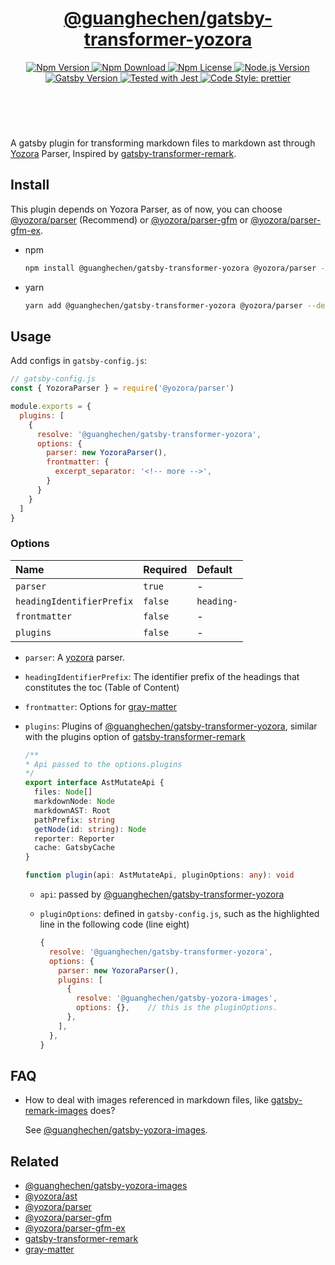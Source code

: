 <header>
  <h1 align="center">
    <a href="https://github.com/guanghechen/gatsby-scaffolds/tree/master/packages/gatsby-transformer-yozora#readme">@guanghechen/gatsby-transformer-yozora</a>
  </h1>
  <div align="center">
    <a href="https://www.npmjs.com/package/@guanghechen/gatsby-transformer-yozora">
      <img
        alt="Npm Version"
        src="https://img.shields.io/npm/v/@guanghechen/gatsby-transformer-yozora.svg"
      />
    </a>
    <a href="https://www.npmjs.com/package/@guanghechen/gatsby-transformer-yozora">
      <img
        alt="Npm Download"
        src="https://img.shields.io/npm/dm/@guanghechen/gatsby-transformer-yozora.svg"
      />
    </a>
    <a href="https://www.npmjs.com/package/@guanghechen/gatsby-transformer-yozora">
      <img
        alt="Npm License"
        src="https://img.shields.io/npm/l/@guanghechen/gatsby-transformer-yozora.svg"
      />
    </a>
    <a href="https://github.com/nodejs/node">
      <img
        alt="Node.js Version"
        src="https://img.shields.io/node/v/@guanghechen/gatsby-transformer-yozora"
      />
    </a>
    <a href="https://github.com/gatsbyjs/gatsby">
      <img
        alt="Gatsby Version"
        src="https://img.shields.io/npm/dependency-version/@guanghechen/rollup-config/peer/gatsby"
      />
    </a>
    <a href="https://github.com/facebook/jest">
      <img
        alt="Tested with Jest"
        src="https://img.shields.io/badge/tested_with-jest-9c465e.svg"
      />
    </a>
    <a href="https://github.com/prettier/prettier">
      <img
        alt="Code Style: prettier"
        src="https://img.shields.io/badge/code_style-prettier-ff69b4.svg?style=flat-square"
      />
    </a>
  </div>
</header>
<br/>

A gatsby plugin for transforming markdown files to markdown ast through 
[Yozora][yozora-repo] Parser, Inspired by [gatsby-transformer-remark][].

## Install

This plugin depends on Yozora Parser, as of now, you can choose 
[@yozora/parser][] (Recommend) or [@yozora/parser-gfm][] or [@yozora/parser-gfm-ex].

* npm

  ```bash
  npm install @guanghechen/gatsby-transformer-yozora @yozora/parser --save-dev
  ```

* yarn

  ```bash
  yarn add @guanghechen/gatsby-transformer-yozora @yozora/parser --dev
  ```

## Usage

Add configs in `gatsby-config.js`:

```javascript
// gatsby-config.js
const { YozoraParser } = require('@yozora/parser')

module.exports = {
  plugins: [
    {
      resolve: '@guanghechen/gatsby-transformer-yozora',
      options: {
        parser: new YozoraParser(),
        frontmatter: {
          excerpt_separator: '<!-- more -->',
        }
      }
    }
  ]
}
```

### Options

Name                      | Required  | Default
:-------------------------|:----------|:-----------
`parser`                  | `true`    | -
`headingIdentifierPrefix` | `false`   | `heading-`
`frontmatter`             | `false`   | -
`plugins`                 | `false`   | -


* `parser`: A [yozora][yozora-repo] parser.

* `headingIdentifierPrefix`: The identifier prefix of the headings that 
  constitutes the toc (Table of Content)

* `frontmatter`: Options for [gray-matter][]

* `plugins`: Plugins of [@guanghechen/gatsby-transformer-yozora][], similar with the
  plugins option of [gatsby-transformer-remark][]

  ```typescript
  /**
  * Api passed to the options.plugins
  */
  export interface AstMutateApi {
    files: Node[]
    markdownNode: Node
    markdownAST: Root
    pathPrefix: string
    getNode(id: string): Node
    reporter: Reporter
    cache: GatsbyCache
  }

  function plugin(api: AstMutateApi, pluginOptions: any): void
  ```

  - `api`: passed by [@guanghechen/gatsby-transformer-yozora][]
  - `pluginOptions`: defined in `gatsby-config.js`, such as the highlighted 
    line in the following code (line eight)

    ```javascript {8}
    {
      resolve: '@guanghechen/gatsby-transformer-yozora',
      options: {
        parser: new YozoraParser(),
        plugins: [
          {
            resolve: '@guanghechen/gatsby-yozora-images',
            options: {},    // this is the pluginOptions.
          },
        ],
      },
    }
    ```


## FAQ

* How to deal with images referenced in markdown files, like [gatsby-remark-images][] does?

  See [@guanghechen/gatsby-yozora-images][].


## Related

* [@guanghechen/gatsby-yozora-images][]
* [@yozora/ast][]
* [@yozora/parser][]
* [@yozora/parser-gfm][]
* [@yozora/parser-gfm-ex][]
* [gatsby-transformer-remark][]
* [gray-matter][]


[homepage]: https://github.com/guanghechen/gatsby-scaffolds/tree/master/packages/gatsby-transformer-yozora#readme
[yozora-repo]: https://github.com/guanghechen/yozora
[@guanghechen/gatsby-transformer-yozora]: https://github.com/guanghechen/gatsby-scaffolds/tree/master/packages/gatsby-transformer-yozora#readme
[@guanghechen/gatsby-yozora-images]: https://github.com/guanghechen/gatsby-scaffolds/tree/master/packages/gatsby-yozora-images#readme
[@yozora/ast]: https://github.com/guanghechen/yozora/tree/master/packages/ast
[@yozora/parser]: https://github.com/guanghechen/yozora/tree/master/packages/parser
[@yozora/parser-gfm]: https://github.com/guanghechen/yozora/tree/master/packages/parser-gfm
[@yozora/parser-gfm-ex]: https://github.com/guanghechen/yozora/tree/master/packages/parser-gfm-ex
[gatsby-transformer-remark]: https://github.com/gatsbyjs/gatsby/tree/master/packages/gatsby-transformer-remark
[gatsby-remark-images]: https://github.com/gatsbyjs/gatsby/tree/master/packages/gatsby-remark-images
[gray-matter]: https://github.com/jonschlinkert/gray-matter
